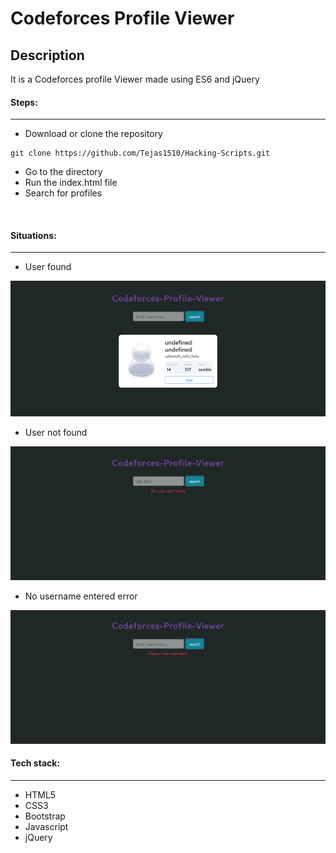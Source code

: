 # Codeforces Profile Viewer

## Description
It is a Codeforces profile Viewer made using ES6 and jQuery

#### Steps:
---

- Download or clone the repository
```
git clone https://github.com/Tejas1510/Hacking-Scripts.git
```
- Go to the directory
- Run the index.html file
- Search for profiles

<br/>

#### Situations:
---
- User found

![User found](User.png)

- User not found

![User not found](No-User.png)

- No username entered error

![No Username entered](Enter.png)

#### Tech stack:
---
- HTML5
- CSS3
- Bootstrap
- Javascript
- jQuery
